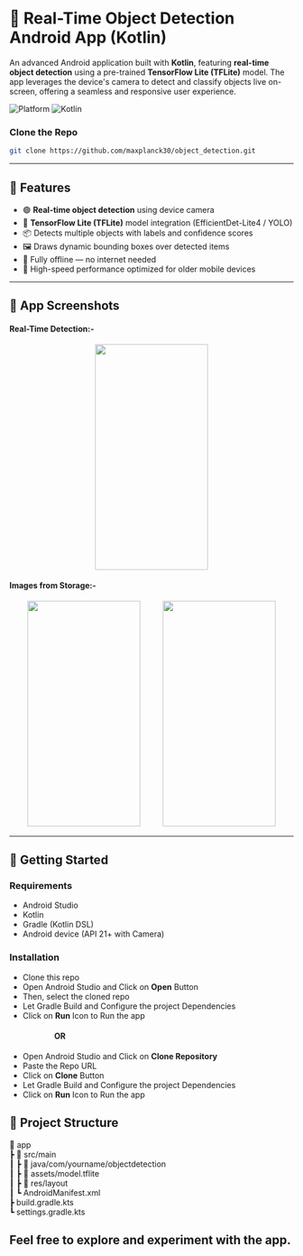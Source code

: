 # 🎯 Real-Time Object Detection Android App (Kotlin)

An advanced Android application built with **Kotlin**, featuring **real-time object detection** using a pre-trained **TensorFlow Lite (TFLite)** model. The app leverages the device's camera to detect and classify objects live on-screen, offering a seamless and responsive user experience.

![Platform](https://img.shields.io/badge/platform-android-blue)
![Kotlin](https://img.shields.io/badge/language-kotlin-orange)


### Clone the Repo

```bash
git clone https://github.com/maxplanck30/object_detection.git
```

---

## 📱 Features

- 🟢 **Real-time object detection** using device camera
- 🧠 **TensorFlow Lite (TFLite)** model integration (EfficientDet-Lite4 / YOLO)
- 📦 Detects multiple objects with labels and confidence scores
- 🖼️ Draws dynamic bounding boxes over detected items
- 🔌 Fully offline — no internet needed
- 🎯 High-speed performance optimized for older mobile devices

---

## 📸 App Screenshots

#### Real-Time Detection:-

<p align="center">
  <img src="https://res.cloudinary.com/dqiij9xwi/image/upload/v1744435001/j4imzqiwrw1d68aazxax.jpg" height="400" width="200">
</p>

#### Images from Storage:-

<p align="center">
  <img src="https://res.cloudinary.com/dqiij9xwi/image/upload/v1744433498/luwp0kbr2dllnjo3eqgf.jpg" height="400" width="200">
  &nbsp;&nbsp;&nbsp;&nbsp;&nbsp;&nbsp;&nbsp;&nbsp;
  <img src="https://res.cloudinary.com/dqiij9xwi/image/upload/v1744433498/vpqtw7fza7y2kzcznopm.jpg" height="400" width="200">
</p>

---

## 🚀 Getting Started

### Requirements

- Android Studio
- Kotlin
- Gradle (Kotlin DSL)
- Android device (API 21+ with Camera)

### Installation

- Clone this repo
- Open Android Studio and Click on **Open** Button
- Then, select the cloned repo
- Let Gradle Build and Configure the project Dependencies
- Click on **Run** Icon to Run the app
####  &nbsp;&nbsp;&nbsp;&nbsp;&nbsp;&nbsp;&nbsp;&nbsp;&nbsp;&nbsp;&nbsp;&nbsp;&nbsp;&nbsp;&nbsp;&nbsp;&nbsp;&nbsp;&nbsp;&nbsp;&nbsp;&nbsp;&nbsp;&nbsp;OR
- Open Android Studio and Click on  **Clone Repository**
- Paste the Repo URL
- Click on **Clone** Button
- Let Gradle Build and Configure the project Dependencies
- Click on **Run** Icon to Run the app

## 📂 Project Structure

📁 app  
 ┣ 📁 src/main  
 ┃ ┣ 📁 java/com/yourname/objectdetection  
 ┃ ┣ 📁 assets/model.tflite  
 ┃ ┣ 📁 res/layout  
 ┃ ┗ AndroidManifest.xml  
┣ build.gradle.kts  
┗ settings.gradle.kts


  
## Feel free to explore and experiment with the app.
